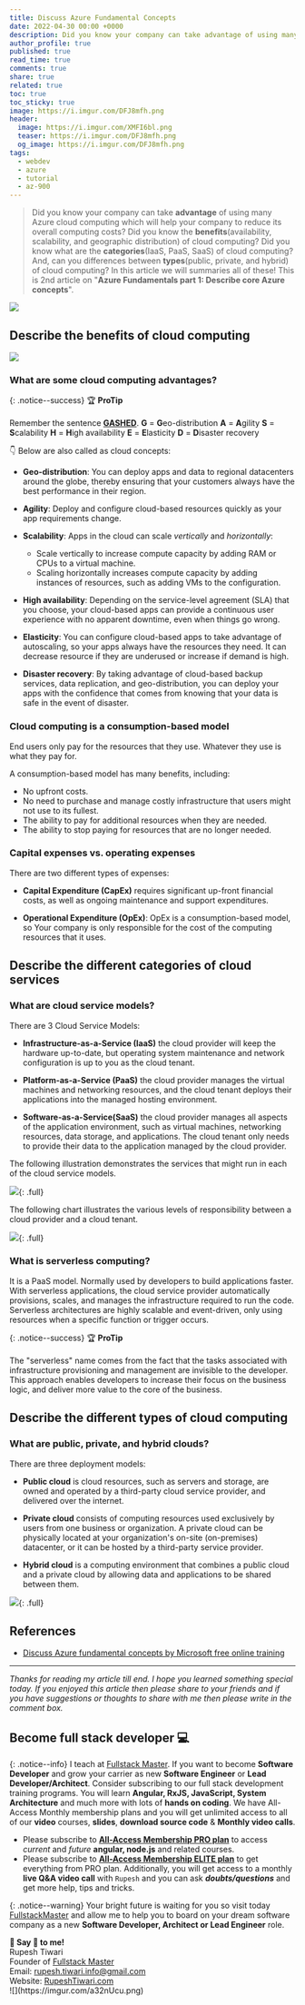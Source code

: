 ```yaml
---
title: Discuss Azure Fundamental Concepts
date: 2022-04-30 00:00 +0000
description: Did you know your company can take advantage of using many Azure cloud computing which will help your company to reduce its overall computing costs? Did you know the benefits(availability, scalability, and geographic distribution) of cloud computing? Did you know what are the categories(IaaS, PaaS, SaaS) of cloud computing? And, can you differences between types(public, private, and hybrid) of cloud computing? In this article we will summaries all of these!
author_profile: true
published: true
read_time: true
comments: true
share: true
related: true
toc: true
toc_sticky: true
image: https://i.imgur.com/DFJ8mfh.png
header:
  image: https://i.imgur.com/XMFI6bl.png
  teaser: https://i.imgur.com/DFJ8mfh.png
  og_image: https://i.imgur.com/DFJ8mfh.png
tags:
  - webdev
  - azure
  - tutorial
  - az-900
---
```


> Did you know your company can take **advantage** of using many Azure cloud computing which will help your company to reduce its overall computing costs? Did you know the **benefits**(availability, scalability, and geographic distribution) of cloud computing? Did you know what are the **categories**(IaaS, PaaS, SaaS) of cloud computing? And, can you differences between **types**(public, private, and hybrid) of cloud computing? In this article we will summaries all of these! This is 2nd article on "**Azure Fundamentals part 1: Describe core Azure concepts**".

![](https://i.imgur.com/bJhy0o9.png)

## Describe the benefits of cloud computing

![](https://i.imgur.com/oT3G49m.png)

### What are some cloud computing advantages?

{: .notice--success}
🏆 **ProTip** \
\
Remember the sentence [**GASHED**](https://dictionary.cambridge.org/us/dictionary/english/gashed).
**G** = **G**eo-distribution
**A** = **A**gility
**S** = **S**calability
**H** = **H**igh availability
**E** = **E**lasticity
**D** = **D**isaster recovery

👇 Below are also called as cloud concepts:

- **Geo-distribution**: You can deploy apps and data to regional datacenters around the globe, thereby ensuring that your customers always have the best performance in their region.

- **Agility**: Deploy and configure cloud-based resources quickly as your app requirements change.

- **Scalability**: Apps in the cloud can scale _vertically_ and _horizontally_:

  - Scale vertically to increase compute capacity by adding RAM or CPUs to a virtual machine.
  - Scaling horizontally increases compute capacity by adding instances of resources, such as adding VMs to the configuration.

- **High availability**: Depending on the service-level agreement (SLA) that you choose, your cloud-based apps can provide a continuous user experience with no apparent downtime, even when things go wrong.

- **Elasticity**: You can configure cloud-based apps to take advantage of autoscaling, so your apps always have the resources they need. It can decrease resource if they are underused or increase if demand is high.

- **Disaster recovery**: By taking advantage of cloud-based backup services, data replication, and geo-distribution, you can deploy your apps with the confidence that comes from knowing that your data is safe in the event of disaster.

### Cloud computing is a consumption-based model

End users only pay for the resources that they use. Whatever they use is what they pay for.

A consumption-based model has many benefits, including:

- No upfront costs.
- No need to purchase and manage costly infrastructure that users might not use to its fullest.
- The ability to pay for additional resources when they are needed.
- The ability to stop paying for resources that are no longer needed.

### Capital expenses vs. operating expenses

There are two different types of expenses:

- **Capital Expenditure (CapEx)** requires significant up-front financial costs, as well as ongoing maintenance and support expenditures.

- **Operational Expenditure (OpEx)**: OpEx is a consumption-based model, so Your company is only responsible for the cost of the computing resources that it uses.

## Describe the different categories of cloud services

### What are cloud service models?

There are 3 Cloud Service Models:

- **Infrastructure-as-a-Service (IaaS)** the cloud provider will keep the hardware up-to-date, but operating system maintenance and network configuration is up to you as the cloud tenant.

- **Platform-as-a-Service (PaaS)** the cloud provider manages the virtual machines and networking resources, and the cloud tenant deploys their applications into the managed hosting environment.

- **Software-as-a-Service(SaaS)** the cloud provider manages all aspects of the application environment, such as virtual machines, networking resources, data storage, and applications. The cloud tenant only needs to provide their data to the application managed by the cloud provider.

The following illustration demonstrates the services that might run in each of the cloud service models.

![](https://imgur.com/Ia6D7IM.png){: .full}

The following chart illustrates the various levels of responsibility between a cloud provider and a cloud tenant.

![](https://imgur.com/tCJ0p7V.png){: .full}

### What is serverless computing?

It is a PaaS model. Normally used by developers to build applications faster. With serverless applications, the cloud service provider automatically provisions, scales, and manages the infrastructure required to run the code. Serverless architectures are highly scalable and event-driven, only using resources when a specific function or trigger occurs.

{: .notice--success}
🏆 **ProTip** \
\
The "serverless" name comes from the fact that the tasks associated with infrastructure provisioning and management are invisible to the developer. This approach enables developers to increase their focus on the business logic, and deliver more value to the core of the business.

## Describe the different types of cloud computing

### What are public, private, and hybrid clouds?

There are three deployment models:

- **Public cloud** is cloud resources, such as servers and storage, are owned and operated by a third-party cloud service provider, and delivered over the internet.

- **Private cloud** consists of computing resources used exclusively by users from one business or organization. A private cloud can be physically located at your organization's on-site (on-premises) datacenter, or it can be hosted by a third-party service provider.

- **Hybrid cloud** is a computing environment that combines a public cloud and a private cloud by allowing data and applications to be shared between them.

![](https://imgur.com/6DirYOj.png){: .full}

## References

- [Discuss Azure fundamental concepts by Microsoft free online training](https://docs.microsoft.com/en-us/learn/modules/fundamental-azure-concepts/)

---

_Thanks for reading my article till end. I hope you learned something special today. If you enjoyed this article then please share to your friends and if you have suggestions or thoughts to share with me then please write in the comment box._

## Become full stack developer 💻

{: .notice--info}
I teach at [Fullstack Master](https://www.fullstackmaster.net). If you want to become **Software Developer** and grow your carrier as new **Software Engineer** or **Lead Developer/Architect**. Consider subscribing to our full stack development training programs. You will learn **Angular, RxJS, JavaScript, System Architecture** and much more with lots of **hands on coding**. We have All-Access Monthly membership plans and you will get unlimited access to all of our **video** courses, **slides**, **download source code** & **Monthly video calls**.

- Please subscribe to **[All-Access Membership PRO plan](https://www.fullstackmaster.net/pro)** to access _current_ and _future_ **angular, node.js** and related courses.
- Please subscribe to **[All-Access Membership ELITE plan](https://www.fullstackmaster.net/elite)** to get everything from PRO plan. Additionally, you will get access to a monthly **live Q&A video call** with `Rupesh` and you can ask **_doubts/questions_** and get more help, tips and tricks.

{: .notice--warning}
Your bright future is waiting for you so visit today [FullstackMaster](www.fullstackmaster.net) and allow me to help you to board on your dream software company as a new **Software Developer, Architect or Lead Engineer** role.

<div class="notice--success">
<strong>💖 Say 👋 to me!</strong>
<br>Rupesh Tiwari
<br>Founder of <a href="https://www.fullstackmaster.net">Fullstack Master </a>
<br>Email: <a href="mailto:rupesh.tiwari.info@gmail.com?subject=Hi">rupesh.tiwari.info@gmail.com</a>
<br>Website: <a href="https://www.rupeshtiwari.com">RupeshTiwari.com </a>
</div>
![](https://imgur.com/a32nUcu.png)
